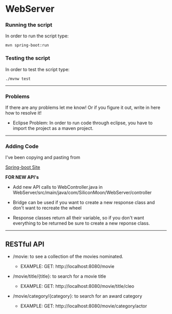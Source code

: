 # WebServer

### Running the script

In order to run the script type:

`mvn spring-boot:run`


### Testing the script

In order to test the script type:

`./mvnw test`

-------------------------------------------------------------------------------------------------------------------------------------

### Problems

If there are any problems let me know! Or if you figure it out, write in here how to resolve it!

- Eclipse Problem: In order to run code through eclipse, you have to import the project as a maven project. 

-------------------------------------------------------------------------------------------------------------------------------------

### Adding Code

I've been copying and pasting from 

[Spring-boot Site](https://adityasridhar.com/posts/how-to-create-simple-rest-apis-with-springboot)

**FOR NEW API's**
- Add new API calls to WebController.java in WebServer/src/main/java/com/SiliconMoon/WebServer/controller

- Bridge can be used if you want to create a new response class and don't want to recreate the wheel

- Response classes return all their variable, so if you don't want everything to be returned be sure to create a new reponse class. 



-------------------------------------------------------------------------------------------------------------------------------------

## RESTful API
- /movie: to see a collection of the movies nominated.
	- EXAMPLE: GET: http://localhost:8080/movie

- /movie/title/{title}: to search for a movie title
	- EXAMPLE: GET: http://localhost:8080/movie/title/cleo

- /movie/category/{category}: to search for an award category
	- EXAMPLE: GET: http://localhost:8080/movie/category/actor
